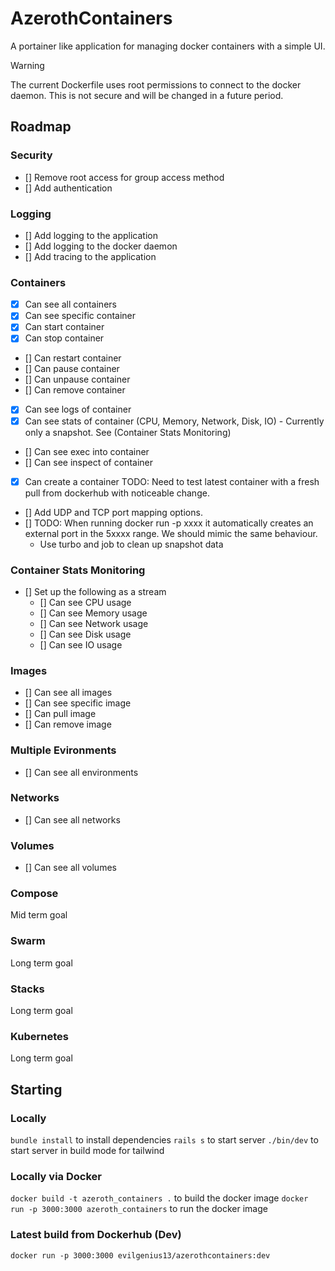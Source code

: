 # AzerothContainers

A portainer like application for managing docker containers with a simple UI.
> [!WARNING]  
> The current Dockerfile uses root permissions to connect to the docker daemon. This is not secure and will be changed in a future period.

## Roadmap

### Security
- [] Remove root access for group access method
- [] Add authentication

### Logging
- [] Add logging to the application
- [] Add logging to the docker daemon
- [] Add tracing to the application

### Containers
- [X] Can see all containers
- [X] Can see specific container
- [X] Can start container
- [X] Can stop container
- [] Can restart container
- [] Can pause container
- [] Can unpause container
- [] Can remove container
- [X] Can see logs of container
- [X] Can see stats of container (CPU, Memory, Network, Disk, IO) - Currently only a snapshot. See (Container Stats Monitoring)
- [] Can see exec into container
- [] Can see inspect of container
- [X] Can create a container TODO: Need to test latest container with a fresh pull from dockerhub with noticeable change.
- [] Add UDP and TCP port mapping options.
- [] TODO: When running docker run -p xxxx it automatically creates an external port in the 5xxxx range. We should mimic the same behaviour.
  - Use turbo and job to clean up snapshot data


### Container Stats Monitoring
- [] Set up the following as a stream
  - [] Can see CPU usage
  - [] Can see Memory usage
  - [] Can see Network usage
  - [] Can see Disk usage
  - [] Can see IO usage

### Images
- [] Can see all images
- [] Can see specific image
- [] Can pull image
- [] Can remove image

### Multiple Evironments
- [] Can see all environments

### Networks
- [] Can see all networks

### Volumes
- [] Can see all volumes

### Compose
Mid term goal

### Swarm
Long term goal

### Stacks
Long term goal

### Kubernetes
Long term goal

## Starting

### Locally
`bundle install` to install dependencies
`rails s` to start server
`./bin/dev` to start server in build mode for tailwind

### Locally via Docker
`docker build -t azeroth_containers .` to build the docker image
`docker run -p 3000:3000 azeroth_containers` to run the docker image

### Latest build from Dockerhub (Dev)
`docker run -p 3000:3000 evilgenius13/azerothcontainers:dev`
